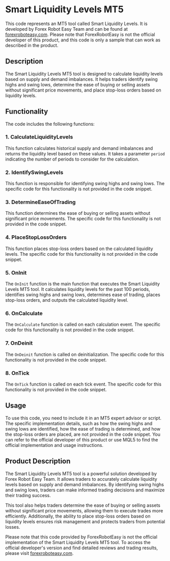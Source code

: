 # Smart Liquidity Levels MT5

This code represents an MT5 tool called Smart Liquidity Levels. It is developed by Forex Robot Easy Team and can be found at [forexroboteasy.com](https://www.forexroboteasy.com). Please note that ForexRobotEasy is not the official developer of this product, and this code is only a sample that can work as described in the product.

## Description

The Smart Liquidity Levels MT5 tool is designed to calculate liquidity levels based on supply and demand imbalances. It helps traders identify swing highs and swing lows, determine the ease of buying or selling assets without significant price movements, and place stop-loss orders based on liquidity levels.

## Functionality

The code includes the following functions:

### 1. CalculateLiquidityLevels

This function calculates historical supply and demand imbalances and returns the liquidity level based on these values. It takes a parameter `period` indicating the number of periods to consider for the calculation.

### 2. IdentifySwingLevels

This function is responsible for identifying swing highs and swing lows. The specific code for this functionality is not provided in the code snippet.

### 3. DetermineEaseOfTrading

This function determines the ease of buying or selling assets without significant price movements. The specific code for this functionality is not provided in the code snippet.

### 4. PlaceStopLossOrders

This function places stop-loss orders based on the calculated liquidity levels. The specific code for this functionality is not provided in the code snippet.

### 5. OnInit

The `OnInit` function is the main function that executes the Smart Liquidity Levels MT5 tool. It calculates liquidity levels for the past 100 periods, identifies swing highs and swing lows, determines ease of trading, places stop-loss orders, and outputs the calculated liquidity level.

### 6. OnCalculate

The `OnCalculate` function is called on each calculation event. The specific code for this functionality is not provided in the code snippet.

### 7. OnDeinit

The `OnDeinit` function is called on deinitialization. The specific code for this functionality is not provided in the code snippet.

### 8. OnTick

The `OnTick` function is called on each tick event. The specific code for this functionality is not provided in the code snippet.

## Usage

To use this code, you need to include it in an MT5 expert advisor or script. The specific implementation details, such as how the swing highs and swing lows are identified, how the ease of trading is determined, and how the stop-loss orders are placed, are not provided in the code snippet. You can refer to the official developer of this product or use MQL5 to find the official implementation and usage instructions.

## Product Description

The Smart Liquidity Levels MT5 tool is a powerful solution developed by Forex Robot Easy Team. It allows traders to accurately calculate liquidity levels based on supply and demand imbalances. By identifying swing highs and swing lows, traders can make informed trading decisions and maximize their trading success.

This tool also helps traders determine the ease of buying or selling assets without significant price movements, allowing them to execute trades more efficiently. Additionally, the ability to place stop-loss orders based on liquidity levels ensures risk management and protects traders from potential losses.

Please note that this code provided by ForexRobotEasy is not the official implementation of the Smart Liquidity Levels MT5 tool. To access the official developer's version and find detailed reviews and trading results, please visit [forexroboteasy.com](https://www.forexroboteasy.com/forex-robot-review/smart-liquidity-levels-mt5-review-maximize-trading-success/).
